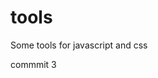 <!--
 * @Author: 刘玉田 liuyutian@rcrai.com
 * @Date: 2023-11-20 09:50:26
 * @LastEditors: 刘玉田 liuyutian@rcrai.com
 * @LastEditTime: 2024-02-01 09:48:04
 * @Description: 
-->
# tools
Some tools for javascript and css

commmit 3
